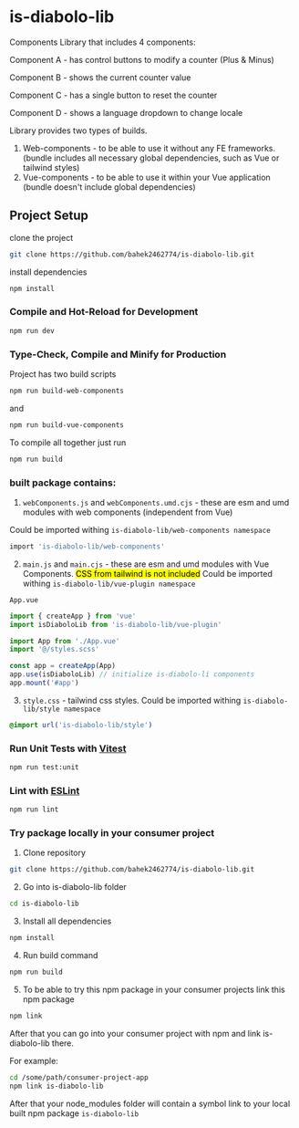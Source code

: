 # is-diabolo-lib
Components Library that includes 4 components:

Component A - has control buttons to modify a counter (Plus & Minus)

Component B - shows the current counter value

Component C - has a single button to reset the counter

Component D - shows a language dropdown to change locale

Library provides two types of builds. 
1. Web-components - to be able to use it without any FE frameworks. (bundle includes all necessary global dependencies, such as Vue or tailwind styles)
2. Vue-components - to be able to use it within your Vue application (bundle doesn't include global dependencies)

## Project Setup
clone the project
```sh
git clone https://github.com/bahek2462774/is-diabolo-lib.git
```
install dependencies
```sh
npm install
```

### Compile and Hot-Reload for Development

```sh
npm run dev
```

### Type-Check, Compile and Minify for Production
Project has two build scripts
```sh
npm run build-web-components
```
and
```sh
npm run build-vue-components
```
To compile all together just run
```sh
npm run build
```
### built package contains:
1. `webComponents.js` and `webComponents.umd.cjs` - these are esm and umd modules with web components (independent from Vue)

Could be imported withing `is-diabolo-lib/web-components namespace`
```sh
import 'is-diabolo-lib/web-components'
```

2. `main.js` and `main.cjs` - these are esm and umd modules with Vue Components. <mark>CSS from tailwind is not included</mark>
Could be imported withing `is-diabolo-lib/vue-plugin namespace`

`App.vue`
```js
import { createApp } from 'vue'
import isDiaboloLib from 'is-diabolo-lib/vue-plugin'

import App from './App.vue'
import '@/styles.scss'

const app = createApp(App)
app.use(isDiaboloLib) // initialize is-diabolo-li components
app.mount('#app')
```
3. `style.css` - tailwind css styles. Could be imported withing `is-diabolo-lib/style namespace`
```scss
@import url('is-diabolo-lib/style')
```



### Run Unit Tests with [Vitest](https://vitest.dev/)

```sh
npm run test:unit
```

### Lint with [ESLint](https://eslint.org/)

```sh
npm run lint
```

### Try package locally in your consumer project
1. Clone repository
```sh
git clone https://github.com/bahek2462774/is-diabolo-lib.git
```
2. Go into is-diabolo-lib folder
```sh
cd is-diabolo-lib
```
3. Install all dependencies
```sh
npm install
```
4. Run build command
```sh
npm run build
```
5. To be able to try this npm package in your consumer projects link this npm package
```sh
npm link
```

After that you can go into your consumer project with npm and link is-diabolo-lib there.

For example:
```sh
cd /some/path/consumer-project-app
npm link is-diabolo-lib
```
After that your node_modules folder will contain a symbol link to your local built npm package `is-diabolo-lib`
